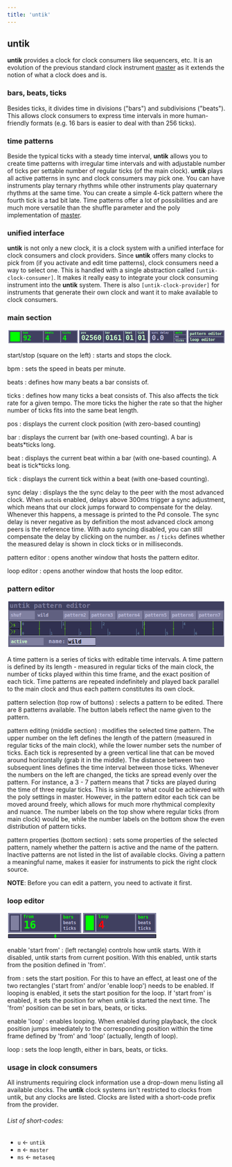 ```yaml
---
title: 'untik'
---
```


## untik

**untik** provides a clock for clock consumers like sequencers, etc. It is an
evolution of the previous standard clock instrument [master](../master/) as
it extends the notion of what a clock does and is.

### bars, beats, ticks
Besides ticks, it divides time in divisions ("bars") and subdivisions ("beats").
This allows clock consumers to express time intervals in more human-friendly
formats (e.g. 16 bars is easier to deal with than 256 ticks).

### time patterns
Beside the typical ticks with a steady time interval, **untik** allows you
to create time patterns with irregular time intervals and with adjustable
number of ticks per settable number of regular ticks (of the main clock).
**untik** plays all active patterns in sync and clock consumers may pick one.
You can have instruments play ternary rhythms while other instruments play
quaternary rhythms at the same time. You can create a simple 4-tick pattern
where the fourth tick is a tad bit late. Time patterns offer a lot of
possibilities and are much more versatile than the shuffle parameter and
the poly implementation of [master](../master/).

### unified interface
**untik** is not only a new clock, it is a clock system with a unified
interface for clock consumers and clock providers. Since **untik** offers
many clocks to pick from (if you activate and edit time patterns), clock
consumers need a way to select one. This is handled with a single abstraction
called `[untik-clock-consumer]`. It makes it really easy to integrate your
clock consuming instrument into the **untik** system. There is also
`[untik-clock-provider]` for instruments that generate their own clock
and want it to make available to clock consumers.


### main section
![untik](untik.png)

start/stop (square on the left)
: starts and stops the clock.

bpm
: sets the speed in beats per minute.

beats
: defines how many beats a bar consists of.

ticks
: defines how many ticks a beat consists of. This also affects the tick rate
for a given tempo. The more ticks the higher the rate so that the higher number
of ticks fits into the same beat length.

pos
: displays the current clock position (with zero-based counting)

bar
: displays the current bar (with one-based counting). A bar is beats\*ticks long.

beat
: displays the current beat within a bar (with one-based counting).
A beat is tick\*ticks long.

tick
: displays the current tick within a beat (with one-based counting).

sync delay
: displays the the sync delay to the peer with the most advanced clock. When
`auto`is enabled, delays above 300ms trigger a sync adjustment, which means that
our clock jumps forward to compensate for the delay. Whenever this happens, a
message is printed to the Pd console. The sync delay is never negative as
by definition the most advanced clock among peers is the reference time. With
auto syncing disabled, you can still compensate the delay by clicking on the
number. `ms` / `ticks` defines whether the measured delay is shown in clock ticks
or in milliseconds.

pattern editor
: opens another window that hosts the pattern editor.

loop editor
: opens another window that hosts the loop editor.


### pattern editor
![untik-pattern-editor](untik-pattern-editor.png)

A time pattern is a series of ticks with editable time intervals. A time pattern is
defined by its length - measured in regular ticks of the main clock, the
number of ticks played within this time frame, and the exact position of each tick.
Time patterns are repeated indefinitely and played back parallel to the main clock
and thus each pattern constitutes its own clock.

pattern selection (top row of buttons)
: selects a pattern to be edited. There are 8 patterns available. The button labels
reflect the name given to the pattern.

pattern editing (middle section)
: modifies the selected time pattern. The upper number on the left defines the
length of the pattern (measured in regular ticks of the main clock), while the lower
number sets the number of ticks. Each tick is represented by a green vertical line
that can be moved around horizontally (grab it in the middle). The distance between
two subsequent lines defines the time interval between those ticks.  Whenever the
numbers on the left are changed, the ticks are spread evenly over the pattern. For
instance, a 3 - 7 pattern means that 7 ticks are played during the time of three
regular ticks. This is similar to what could be achieved with the poly settings
in master. However, in the pattern editor each tick can be moved around freely,
which allows for much more rhythmical complexity and nuance. The number labels
on the top show where regular ticks (from main clock) would be, while the number
labels on the bottom show the even distribution of pattern ticks.

pattern properties (bottom section)
: sets some properties of the selected pattern, namely whether the pattern is active and
the name of the pattern. Inactive patterns are not listed in the list of available
clocks. Giving a pattern a meaningful name, makes it easier for instruments to pick
the right clock source.

**NOTE**: Before you can edit a pattern, you need to activate it first.

### loop editor
![untik-loop-editor](untik-loop-editor.png)

enable 'start from'
: (left rectangle) controls how untik starts. With it disabled, untik starts from
current position. With this enabled, untik starts from the position defined in
'from'.

from
: sets the start position. For this to have an effect, at least one of the two
rectangles ('start from' and/or 'enable loop') needs to be enabled. If looping
is enabled, it sets the start position for the loop. If 'start from' is enabled,
it sets the position for when untik is started the next time. The 'from' position
can be set in bars, beats, or ticks.

enable 'loop'
: enables looping. When enabled during playback, the clock position jumps
imeediately to the corresponding position within the time frame defined by 'from'
and 'loop' (actually, length of loop).

loop
: sets the loop length, either in bars, beats, or ticks.

### usage in clock consumers
All instruments requiring clock information use a drop-down menu listing all
available clocks. The **untik** clock systems isn't restricted to clocks from untik, but
any clocks are listed. Clocks are listed with a short-code prefix from the provider.

###### List of short-codes:
- `u` <- `untik`
- `m` <-  `master`
- `ms` <- `metaseq`


